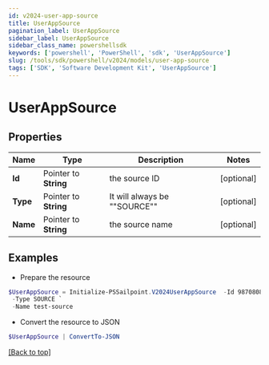```yaml
---
id: v2024-user-app-source
title: UserAppSource
pagination_label: UserAppSource
sidebar_label: UserAppSource
sidebar_class_name: powershellsdk
keywords: ['powershell', 'PowerShell', 'sdk', 'UserAppSource'] 
slug: /tools/sdk/powershell/v2024/models/user-app-source
tags: ['SDK', 'Software Development Kit', 'UserAppSource']
---
```



# UserAppSource

## Properties

Name | Type | Description | Notes
------------ | ------------- | ------------- | -------------
**Id** |  Pointer to **String** | the source ID | [optional] 
**Type** |  Pointer to **String** | It will always be ""SOURCE"" | [optional] 
**Name** |  Pointer to **String** | the source name | [optional] 

## Examples

- Prepare the resource
```powershell
$UserAppSource = Initialize-PSSailpoint.V2024UserAppSource  -Id 9870808a7190d06e01719938fcd20792 `
 -Type SOURCE `
 -Name test-source
```

- Convert the resource to JSON
```powershell
$UserAppSource | ConvertTo-JSON
```


[[Back to top]](#) 

